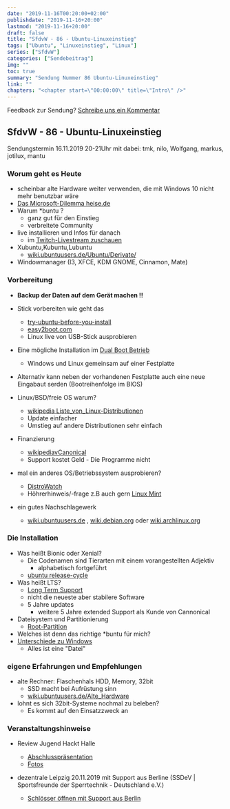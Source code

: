 ```yaml
---
date: "2019-11-16T00:20:00+02:00"
publishdate: "2019-11-16+20:00"
lastmod: "2019-11-16+20:00"
draft: false
title: "SfdvW - 86 - Ubuntu-Linuxeinstieg"
tags: ["Ubuntu", "Linuxeinstieg", "Linux"]
series: ["SfdvW"]
categories: ["Sendebeitrag"]
img: ""
toc: true
summary: "Sendung Nummer 86 Ubuntu-Linuxeinstieg"
link: ""
chapters: "<chapter start=\"00:00:00\" title=\"Intro\" />"
---
```


<div align="center" id="example"></div>
<script src="https://cdn.podlove.org/web-player/embed.js"></script>

<script>
  podlovePlayer('#example', '/blog/sfdvw86.json');
</script>

Feedback zur Sendung?
[Schreibe uns ein Kommentar](mailto:SfdvW@radiocorax.de)

## SfdvW - 86 - Ubuntu-Linuxeinstieg
Sendungstermin 16.11.2019 20-21Uhr
mit dabei: tmk, nilo, Wolfgang, markus, jotilux, mantu



### Worum geht es Heute

- scheinbar alte Hardware weiter verwenden, die mit Windows 10 nicht mehr benutzbar wäre
- [Das Microsoft-Dilemma heise.de](https://www.heise.de/newsticker/meldung/ARD-Doku-Einsatz-von-Microsoft-Produkten-in-Behoerden-problematisch-3973448.html)
- Warum *buntu ?
    - ganz gut für den Einstieg
    - verbreitete Community
- live installieren und Infos für danach
	- im [Twitch-Livestream zuschauen](https://twitch.tv/sfdvw)
- Xubuntu,Kubuntu,Lubuntu
    - [wiki.ubuntuusers.de/Ubuntu/Derivate/](https://wiki.ubuntuusers.de/Ubuntu/Derivate/)
- Windowmanager (I3, XFCE, KDM GNOME, Cinnamon, Mate)

### Vorbereitung

- **Backup der Daten auf dem Gerät machen !!**
- Stick vorbereiten wie geht das
    - [try-ubuntu-before-you-install](https://tutorials.ubuntu.com/tutorial/try-ubuntu-before-you-install#0)
    - [easy2boot.com](http://www.easy2boot.com/) 
    - Linux live von USB-Stick ausprobieren
- Eine mögliche Installation im [Dual Boot Betrieb](https://wiki.ubuntuusers.de/Dualboot/)
    - Windows und Linux gemeinsam auf einer Festplatte
- Alternativ kann neben der vorhandenen Festplatte auch eine neue Eingabaut serden (Bootreihenfolge im BIOS)

- Linux/BSD/freie OS warum?
    - [wikipedia Liste_von_Linux-Distributionen](https://de.wikipedia.org/wiki/Liste_von_Linux-Distributionen)
    - Update einfacher
    - Umstieg auf andere Distributionen sehr einfach
- Finanzierung
    - [wikipediavCanonical](https://de.wikipedia.org/wiki/Canonical)
    - Support kostet Geld - Die Programme nicht
- mal ein anderes OS/Betriebssystem ausprobieren? 
    - [DistroWatch](http://distrowatch.org/)
    - Höhrerhinweis/-frage z.B auch gern [Linux Mint](https://de.wikipedia.org/wiki/Linux_Mint)
- ein gutes Nachschlagewerk 
    - [wiki.ubuntuusers.de](https://wiki.ubuntuusers.de/Startseite/) , [wiki.debian.org](https://wiki.debian.org) oder [wiki.archlinux.org](https://wiki.archlinux.org/) 

### Die Installation

- Was heißt Bionic oder Xenial?
    - Die Codenamen sind Tierarten mit einem vorangestellten Adjektiv
        - alphabetisch fortgeführt
    - [ubuntu release-cycle](https://ubuntu.com/about/release-cycle)
- Was heißt LTS?
    - [Long Term Support](https://wiki.ubuntu.com/LTS)
    - nicht die neueste aber stabilere Software
    - 5 Jahre updates
        - weitere 5 Jahre extended Support als Kunde von Cannonical
- Dateisystem und Partitionierung
    - [Root-Partition](https://wiki.ubuntuusers.de/Partitionierung/#Root)
- Welches ist denn das richtige \*buntu für mich?
- [Unterschiede zu Windows](https://wiki.ubuntuusers.de/Unterschiede_zu_Windows/)
    - Alles ist eine "Datei"

### eigene Erfahrungen und Empfehlungen

* alte Rechner: Flaschenhals HDD, Memory, 32bit
    * SSD macht bei Aufrüstung sinn
    * [wiki.ubuntuusers.de/Alte_Hardware](https://wiki.ubuntuusers.de/Alte_Hardware/)
* lohnt es sich 32bit-Systeme nochmal zu beleben?
    * Es kommt auf den Einsatzzweck an

### Veranstaltungshinweise

- Review Jugend Hackt Halle
    - [Abschlusspräsentation](https://www.youtube.com/playlist?list=PLQsLR7zBwcw1nCd-RCPdjxiLxgVysDn-n)
    - [Fotos](https://www.flickr.com/photos/okfde/albums/72157711734951991/)

- dezentrale Leipzig 20.11.2019 mit Support aus Berline (SSDeV | Sportsfreunde der Sperrtechnik - Deutschland e.V.) 
    - [Schlösser öffnen mit Support aus Berlin](https://dezentrale.space/events/tag-der-offenen-t%C3%BCr/)
